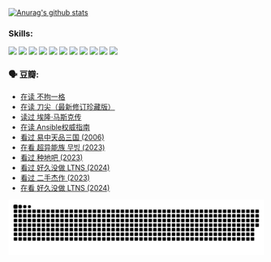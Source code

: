 
[![Anurag's github stats](https://github-readme-stats.vercel.app/api?username=w940853815)](https://github.com/anuraghazra/github-readme-stats)

### Skills:

<code><img height="32" src="https://cdn.jsdelivr.net/npm/simple-icons@v5/icons/python.svg"></code>
<code><img height="32" src="https://cdn.jsdelivr.net/npm/simple-icons@v5/icons/javascript.svg"></code>
<code><img height="32" src="https://cdn.jsdelivr.net/npm/simple-icons@v5/icons/django.svg"></code>
<code><img height="32" src="https://cdn.jsdelivr.net/npm/simple-icons@v5/icons/flask.svg"></code>
<code><img height="32" src="https://cdn.jsdelivr.net/npm/simple-icons@v5/icons/vuetify.svg"></code>
<code><img height="32" src="https://cdn.jsdelivr.net/npm/simple-icons@v5/icons/git.svg"></code>
<code><img height="32" src="https://cdn.jsdelivr.net/npm/simple-icons@v5/icons/docker.svg"></code>
<code><img height="32" src="https://cdn.jsdelivr.net/npm/simple-icons@v5/icons/postgresql.svg"></code>
<code><img height="32" src="https://cdn.jsdelivr.net/npm/simple-icons@v5/icons/elasticsearch.svg"></code>
<code><img height="32" src="https://cdn.jsdelivr.net/npm/simple-icons@v5/icons/macos.svg"></code>
<code><img height="32" src="https://cdn.jsdelivr.net/npm/simple-icons@v5/icons/linux.svg"></code>

### 🗣 豆瓣:

<!-- DOUBAN-ACTIVITIES:START -->
- [在读 不拘一格](https://www.douban.com/people/136069238/status/4541712161/?_i=10166307)
- [在读 刀尖（最新修订珍藏版）](https://www.douban.com/people/136069238/status/4541711339/?_i=10166307)
- [读过 埃隆·马斯克传](https://www.douban.com/people/136069238/status/4541710351/?_i=10166307)
- [在读 Ansible权威指南](https://www.douban.com/people/136069238/status/4539151450/?_i=10166307)
- [看过 易中天品三国‎ (2006)](https://www.douban.com/people/136069238/status/4529910812/?_i=10166307)
- [在看 超异能族 무빙‎ (2023)](https://www.douban.com/people/136069238/status/4527291077/?_i=10166307)
- [看过 种地吧‎ (2023)](https://www.douban.com/people/136069238/status/4527289637/?_i=10166307)
- [看过 好久没做 LTNS‎ (2024)](https://www.douban.com/people/136069238/status/4527289515/?_i=10166307)
- [看过 二手杰作‎ (2023)](https://www.douban.com/people/136069238/status/4522502716/?_i=10166307)
- [在看 好久没做 LTNS‎ (2024)](https://www.douban.com/people/136069238/status/4521969883/?_i=10166307)
<!-- DOUBAN-ACTIVITIES:END -->


![Snake animation](https://raw.githubusercontent.com/w940853815/w940853815/output/github-contribution-grid-snake.svg)

<!--
**w940853815/w940853815** is a ✨ _special_ ✨ repository because its `README.md` (this file) appears on your GitHub profile.

Here are some ideas to get you started:

- 🔭 I’m currently working on ...
- 🌱 I’m currently learning ...
- 👯 I’m looking to collaborate on ...
- 🤔 I’m looking for help with ...
- 💬 Ask me about ...
- 📫 How to reach me: ...
- 😄 Pronouns: ...
- ⚡ Fun fact: ...
-->
